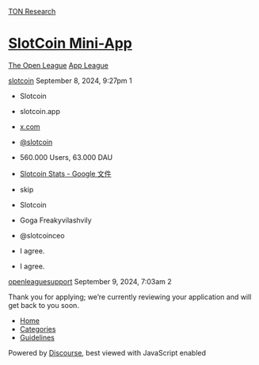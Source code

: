 [TON Research](/)

# [SlotCoin Mini-App](/t/slotcoin-mini-app/32925)

[The Open League](/c/the-open-league/app-leaderboard/58)  [App League](/c/the-open-league/app-leaderboard/58) 

    

[slotcoin](https://tonresear.ch/u/slotcoin)  September 8, 2024, 9:27pm  1

*   Slotcoin
    
*   slotcoin.app
    
*   [x.com](https://x.com/slotcoin_news)
    
*   [@slotcoin](/u/slotcoin)
    
*   560.000 Users, 63.000 DAU
    
*   [Slotcoin Stats - Google 文件](https://docs.google.com/document/d/1p1s6Kj7tNvQfsiFQdauYTl3ut0N7pPVcCRc55bgAce0/edit?usp=sharing)
    
*   skip
    
*   Slotcoin
    
*   Goga Freakyvilashvily
    
*   @slotcoinceo
    
*   I agree.
    
*   I agree.
    

 

[openleaguesupport](https://tonresear.ch/u/openleaguesupport) September 9, 2024, 7:03am  2

Thank you for applying; we’re currently reviewing your application and will get back to you soon.

 

*   [Home](/)
*   [Categories](/categories)
*   [Guidelines](/guidelines)

Powered by [Discourse](https://www.discourse.org), best viewed with JavaScript enabled